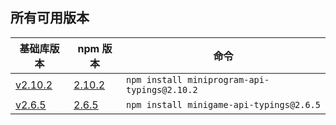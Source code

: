 ## 所有可用版本

基础库版本|npm 版本|命令
-|-|-
[v2.10.2](https://developers.weixin.qq.com/miniprogram/dev/framework/release/#v2-10-2-2020-02-20) | [2.10.2](https://www.npmjs.com/package/miniprogram-api-typings/v/2.10.2) | `npm install miniprogram-api-typings@2.10.2`
[v2.6.5](https://developers.weixin.qq.com/miniprogram/dev/framework/release/#v2-6-5-2019-04-02) | [2.6.5](https://www.npmjs.com/package/minigame-api-typings/v/2.6.5) | `npm install minigame-api-typings@2.6.5`
